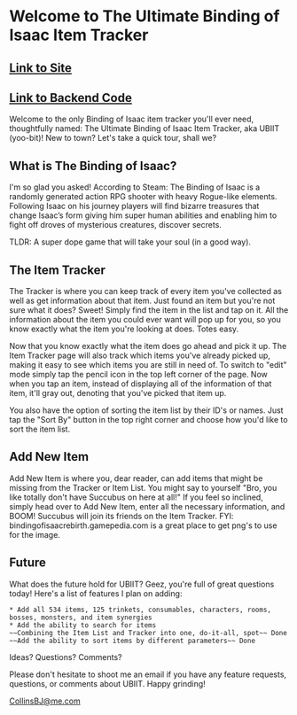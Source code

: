 # Welcome to The Ultimate Binding of Isaac Item Tracker

## [Link to Site](https://bindingofisaactracker.firebaseapp.com/)

## [Link to Backend Code](https://github.com/collinsbj/Binding-of-Isaac-Item-Tracker-Backend)

Welcome to the only Binding of Isaac item tracker you'll ever need, thoughtfully named: The Ultimate Binding of Isaac Item Tracker, aka UBIIT (yoo-bit)! New to town? Let's take a quick tour, shall we?

## What is The Binding of Isaac?

I'm so glad you asked! According to Steam: The Binding of Isaac is a randomly generated action RPG shooter with heavy Rogue-like elements. Following Isaac on his journey players will find bizarre treasures that change Isaac’s form giving him super human abilities and enabling him to fight off droves of mysterious creatures, discover secrets.

TLDR: A super dope game that will take your soul (in a good way).

## The Item Tracker

The Tracker is where you can keep track of every item you've collected as well as get information about that item. Just found an item but you're not sure what it does? Sweet! Simply find the item in the list and tap on it. All the information about the item you could ever want will pop up for you, so you know exactly what the item you're looking at does. Totes easy.

Now that you know exactly what the item does go ahead and pick it up. The Item Tracker page will also track which items you've already picked up, making it easy to see which items you are still in need of. To switch to "edit" mode simply tap the pencil icon in the top left corner of the page. Now when you tap an item, instead of displaying all of the information of that item, it'll gray out, denoting that you've picked that item up.

You also have the option of sorting the item list by their ID's or names. Just tap the "Sort By" button in the top right corner and choose how you'd like to sort the item list.

## Add New Item

Add New Item is where you, dear reader, can add items that might be missing from the Tracker or Item List. You might say to yourself "Bro, you like totally don't have Succubus on here at all!" If you feel so inclined, simply head over to Add New Item, enter all the necessary information, and BOOM! Succubus will join its friends on the Item Tracker. FYI: bindingofisaacrebirth.gamepedia.com is a great place to get png's to use for the image.

## Future

What does the future hold for UBIIT? Geez, you're full of great questions today! Here's a list of features I plan on adding:

    * Add all 534 items, 125 trinkets, consumables, characters, rooms, bosses, monsters, and item synergies
    * Add the ability to search for items
    ~~Combining the Item List and Tracker into one, do-it-all, spot~~ Done
    ~~Add the ability to sort items by different parameters~~ Done

Ideas? Questions? Comments?

Please don't hesitate to shoot me an email if you have any feature requests, questions, or comments about UBIIT. Happy grinding!

CollinsBJ@me.com
